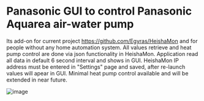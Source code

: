 # Panasonic GUI to control Panasonic Aquarea air-water pump

Its add-on for current project https://github.com/Egyras/HeishaMon and for people without any home automation system. All values retrieve and heat pump control are done via json functionality in HeishaMon. Application read all data in default 6 second interval and shows in GUI. HeishaMon IP address must be entered in "Settings" page and saved, after re-launch values will apear in GUI. Minimal heat pump control available and will be extended in near future. 

![image](https://user-images.githubusercontent.com/36902688/155846235-0695034e-3a45-4fe6-bd30-63123e89ea0f.png)

